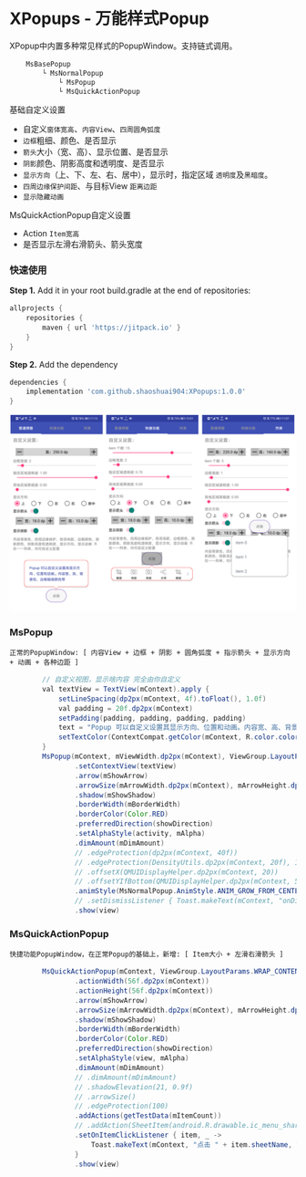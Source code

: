 # XPopups - 万能样式Popup

XPopup中内置多种常见样式的PopupWindow。支持链式调用。

```
    MsBasePopup
        └ MsNormalPopup
            └ MsPopup
            └ MsQuickActionPopup
```

基础自定义设置

 - 自定义`窗体宽高`、`内容View`、`四周圆角弧度`
 - `边框`粗细、颜色、是否显示
 - `箭头`大小（宽、高）、显示位置、是否显示
 - `阴影`颜色、阴影高度和透明度、是否显示
 - `显示方向`（上、下、左、右、居中），显示时，指定区域 `透明度`及`黑暗度`。
 - `四周边缘保护间距`、与目标View `距离边距`
 - `显示隐藏动画`

MsQuickActionPopup自定义设置

 - Action `Item宽高`
 - 是否显示左滑右滑箭头、箭头宽度

### 快速使用

**Step 1.** Add it in your root build.gradle at the end of repositories:

```groovy
allprojects {
	repositories {
		maven { url 'https://jitpack.io' }
	}
}
```

**Step 2.** Add the dependency

```groovy
dependencies {
	implementation 'com.github.shaoshuai904:XPopups:1.0.0'
}
```


![show_01](/screens/show_01.png)


###  MsPopup

	正常的PopupWindow: [ 内容View + 边框 + 阴影 + 圆角弧度 + 指示箭头 + 显示方向 + 动画 + 各种边距 ]

```java
        // 自定义视图，显示啥内容 完全由你自定义
        val textView = TextView(mContext).apply {
            setLineSpacing(dp2px(mContext, 4f).toFloat(), 1.0f)
            val padding = 20f.dp2px(mContext)
            setPadding(padding, padding, padding, padding)
            text = "Popup 可以自定义设置其显示方向、位置和动画。内容宽、高、背景色，边框粗细颜色等"
            setTextColor(ContextCompat.getColor(mContext, R.color.colorPrimaryDark))
        }
        MsPopup(mContext, mViewWidth.dp2px(mContext), ViewGroup.LayoutParams.WRAP_CONTENT)
                .setContextView(textView)
                .arrow(mShowArrow)
                .arrowSize(mArrowWidth.dp2px(mContext), mArrowHeight.dp2px(mContext))
                .shadow(mShowShadow)
                .borderWidth(mBorderWidth)
                .borderColor(Color.RED)
                .preferredDirection(showDirection)
                .setAlphaStyle(activity, mAlpha)
                .dimAmount(mDimAmount)
                // .edgeProtection(dp2px(mContext, 40f))
                // .edgeProtection(DensityUtils.dp2px(mContext, 20f), 1000, 1000, 0)
                // .offsetX(QMUIDisplayHelper.dp2px(mContext, 20))
                // .offsetYIfBottom(QMUIDisplayHelper.dp2px(mContext, 5))
                .animStyle(MsNormalPopup.AnimStyle.ANIM_GROW_FROM_CENTER)
                // .setDismissListener { Toast.makeText(mContext, "onDismiss", Toast.LENGTH_SHORT).show() }
                .show(view)
```

### MsQuickActionPopup

	快捷功能PopupWindow，在正常Popup的基础上，新增: [ Item大小 + 左滑右滑箭头 ]

```java
        MsQuickActionPopup(mContext, ViewGroup.LayoutParams.WRAP_CONTENT, ViewGroup.LayoutParams.WRAP_CONTENT)
                .actionWidth(56f.dp2px(mContext))
                .actionHeight(56f.dp2px(mContext))
                .arrow(mShowArrow)
                .arrowSize(mArrowWidth.dp2px(mContext), mArrowHeight.dp2px(mContext))
                .shadow(mShowShadow)
                .borderWidth(mBorderWidth)
                .borderColor(Color.RED)
                .preferredDirection(showDirection)
                .setAlphaStyle(view, mAlpha)
                .dimAmount(mDimAmount)
                // .dimAmount(mDimAmount)
                // .shadowElevation(21, 0.9f)
                // .arrowSize()
                // .edgeProtection(100)
                .addActions(getTestData(mItemCount))
                // .addAction(SheetItem(android.R.drawable.ic_menu_share, "分享"))
                .setOnItemClickListener { item, _ ->
                    Toast.makeText(mContext, "点击 " + item.sheetName, Toast.LENGTH_SHORT).show()
                }
                .show(view)
```




